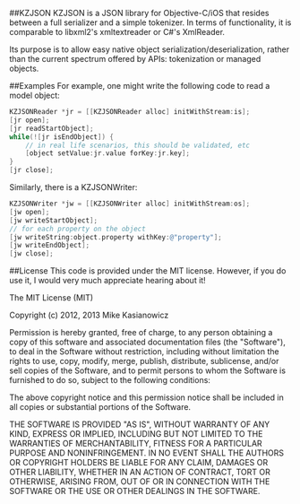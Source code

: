 ##KZJSON
KZJSON is a JSON library for Objective-C/iOS that resides between a full serializer and a simple tokenizer.  In terms of functionality, it is comparable to libxml2's xmltextreader or C#'s XmlReader.

Its purpose is to allow easy native object serialization/deserialization, rather than the current spectrum offered by APIs: tokenization or managed objects.

##Examples
For example, one might write the following code to read a model object:
```objective-c
KZJSONReader *jr = [[KZJSONReader alloc] initWithStream:is];
[jr open];
[jr readStartObject];
while(![jr isEndObject]) {
    // in real life scenarios, this should be validated, etc
    [object setValue:jr.value forKey:jr.key];
}
[jr close];
```

Similarly, there is a KZJSONWriter:
```objective-c
KZJSONWriter *jw = [[KZJSONWriter alloc] initWithStream:os];
[jw open];
[jw writeStartObject];
// for each property on the object
[jw writeString:object.property withKey:@"property"];
[jw writeEndObject];
[jw close];
```

##License
This code is provided under the MIT license.  However, if you do use it, I would very much appreciate hearing about it!

The MIT License (MIT)

Copyright (c) 2012, 2013 Mike Kasianowicz

Permission is hereby granted, free of charge, to any person obtaining a copy of this software and associated documentation files (the "Software"), to deal in the Software without restriction, including without limitation the rights to use, copy, modify, merge, publish, distribute, sublicense, and/or sell copies of the Software, and to permit persons to whom the Software is furnished to do so, subject to the following conditions:

The above copyright notice and this permission notice shall be included in all copies or substantial portions of the Software.

THE SOFTWARE IS PROVIDED "AS IS", WITHOUT WARRANTY OF ANY KIND, EXPRESS OR IMPLIED, INCLUDING BUT NOT LIMITED TO THE WARRANTIES OF MERCHANTABILITY, FITNESS FOR A PARTICULAR PURPOSE AND NONINFRINGEMENT. IN NO EVENT SHALL THE AUTHORS OR COPYRIGHT HOLDERS BE LIABLE FOR ANY CLAIM, DAMAGES OR OTHER LIABILITY, WHETHER IN AN ACTION OF CONTRACT, TORT OR OTHERWISE, ARISING FROM, OUT OF OR IN CONNECTION WITH THE SOFTWARE OR THE USE OR OTHER DEALINGS IN THE SOFTWARE.